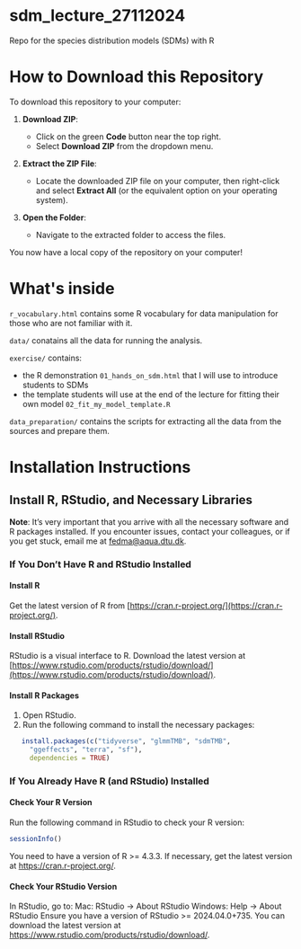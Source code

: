 # sdm_lecture_27112024
Repo for the species distribution models (SDMs) with R

# How to Download this Repository

To download this repository to your computer:

1. **Download ZIP**:
   - Click on the green **Code** button near the top right.
   - Select **Download ZIP** from the dropdown menu.

2. **Extract the ZIP File**:
   - Locate the downloaded ZIP file on your computer, then right-click and select **Extract All** (or the equivalent option on your operating system).

3. **Open the Folder**:
   - Navigate to the extracted folder to access the files.

You now have a local copy of the repository on your computer!

# What's inside
`r_vocabulary.html` contains some R vocabulary for data manipulation for those who are not familiar with it.

`data/` conatains all the data for running the analysis.

`exercise/` contains:
- the R demonstration `01_hands_on_sdm.html` that I will use to introduce students to SDMs
- the template students will use at the end of the lecture for fitting their own model `02_fit_my_model_template.R`

`data_preparation/` contains the scripts for extracting all the data from the sources and prepare them.

# Installation Instructions

## Install R, RStudio, and Necessary Libraries

**Note**: It’s very important that you arrive with all the necessary software and R packages installed. If you encounter issues, contact your colleagues, or if you get stuck, email me at [fedma@aqua.dtu.dk](mailto:fedma@aqua.dtu.dk).

### If You Don’t Have R and RStudio Installed

#### Install R
Get the latest version of R from [https://cran.r-project.org/](https://cran.r-project.org/).

#### Install RStudio
RStudio is a visual interface to R. Download the latest version at [https://www.rstudio.com/products/rstudio/download/](https://www.rstudio.com/products/rstudio/download/).

#### Install R Packages
1. Open RStudio.
2. Run the following command to install the necessary packages:

```r
   install.packages(c("tidyverse", "glmmTMB", "sdmTMB",
     "ggeffects", "terra", "sf"),
     dependencies = TRUE)
```

### If You Already Have R (and RStudio) Installed

#### Check Your R Version

Run the following command in RStudio to check your R version:

```r
sessionInfo()
```
You need to have a version of R >= 4.3.3.
If necessary, get the latest version at <https://cran.r-project.org/>.

#### Check Your RStudio Version

In RStudio, go to:
Mac: RStudio -> About RStudio
Windows: Help -> About RStudio
Ensure you have a version of RStudio >= 2024.04.0+735.
You can download the latest version at <https://www.rstudio.com/products/rstudio/download/>.

